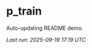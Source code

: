 # p_train

Auto-updating README demo.

<!--START_SECTION:status-->
_Last run: 2025-09-19 17:19 UTC_
<!--END_SECTION:status-->











































































































































































































































































































































































































































































































































































































































